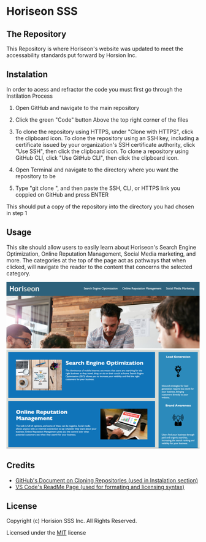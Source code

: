 # Horiseon SSS 

## The Repository 
This Repository is where Horiseon's website was updated to meet the accessability standards put forward by Horsion Inc. 

## Instalation
In order to acess and refractor the code you must first go through the Instilation Process

1) Open GitHub and navigate to the main repository 

2) Click the green "Code" button Above the top right corner of the files 

3) To clone the repository using HTTPS, under "Clone with HTTPS", click the clipboard icon. To clone the repository using an SSH key, including a certificate issued by your organization's SSH certificate authority, click "Use SSH", then click the clipboard icon. To clone a repository using GitHub CLI, click "Use GitHub CLI", then click the clipboard icon.

4) Open Terminal and navigate to the directory where you want the repository to be 

5) Type "git clone ", and then paste the SSH, CLI, or HTTPS link you coppied on GitHub and press ENTER 

This should put a copy of the repository into the directory you had chosen in step 1

## Usage
This site should allow users to easily learn about Horiseon's Search Engine Optimization, Online Reputation Management, Social Media marketing, and more. The categories at the top of the page act as pathways that when clicked, will navigate the reader to the content that concerns the selected category.

![alt text](assets/images/CATEGORY.PNG)
![alt text](assets/images/SEO.PNG)

## Credits

- [GitHub's Document on Cloning Repositories (used in Instalation section)](https://docs.github.com/en/github/creating-cloning-and-archiving-repositories/cloning-a-repository) 
- [VS Code's ReadMe Page (used for formating and licensing syntax)](https://github.com/microsoft/vscode/blob/master/README.md)

## License 

Copyright (c) Horision SSS Inc. All Rights Reserved.

Licensed under the [MIT](assets/license.txt) license
